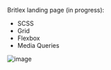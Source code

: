 Britlex landing page (in progress): 

- SCSS
- Grid 
- Flexbox
- Media Queries

![image](https://user-images.githubusercontent.com/77553973/167275987-f5144c07-d8bc-45a6-9838-a54600295768.png)
